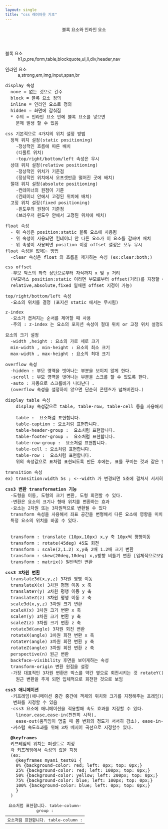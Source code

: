 ```yaml
---
layout: single
title: "css 레이아웃 기초"
---
```


<header>
  <p>블록 요소와 인라인 요소</p>
</header>
<section>
<dl>
  <dt>
    블록 요소
  </dt>
  <dd>
  h1,p,pre,form,table,blockquote,ul,li,div,header,nav
  </dd>
</dl>
</section>
<article>
  <dl>
    <dt>인라인 요소</dt>
    <dd>a,strong,em,img,input,span,br</dd>
  </dl>
</article>
<pre>
display 속성
  none = 없는 것으로 간주
  block = 블록 요소 정의
  inline = 인라인 요소로 정의
  hidden = 화면에 감춰짐
  * 주의 = 인라인 요소 안에 블록 요소를 넣으면 
    문제 발생 할 수 있음
</pre>

<pre>
css 기본적으로 4가지의 위치 설정 방법
  정적 위치 설정(static positioning)
    -정상적인 흐름에 따른 배치
    (디폴트 위치)
    -top/right/bottom/left 속성은 무시
  상대 위치 설정(relative positioning)
    -정상적인 위치가 기준점
    (정상적인 위치에서 오프셋만큼 떨어진 곳에 배치)
  절대 위치 설정(absolute positioning)
    -컨테이너의 원점이 기준
    (컨테이너 안에서 고정된 위치에 배치)
  고정 위치 설정(fixed positioning)
    -윈도우의 원점이 기준점
    (브라우저 윈도우 안에서 고정된 위치에 배치)
</pre>

<pre>
float 속성
  - 위 속성은 position:static 블록 요소에 사용됨
  - 위 속성이 사용되면 컨테이너 안 다른 요소가 이 요소를 감싸며 배치
  - 위 속성이 사용되면 position 이랑 offset 설정은 모두 무시
float 속성을 없애는 방법
  -clear 속성은 float 의 흐름을 제거하는 속성 (ex:clear:both;)
</pre>

<pre>
css offset
  -부모 박스의 좌측 상단으로부터 자식까지 x 및 y 거리
  (부모박스 position:static 이라면 부모로부터 offset(거리)를 지정할 수 없으며, 
  relative,absolute,fixed 일때엔 offset 지정이 가능)
</pre>

<pre>
top/right/bottom/left 속성
  -요소의 위치를 결정 (포지션 static 에서는 무시됨)
</pre>

<pre>
z-index
  -요소가 겹쳐지는 순서를 제어할 때 사용 
  -주의 : z-index 는 요소의 포지션 속성이 절대 위치 or 고정 위치 설정되어있어야 작동
</pre>

<pre>
요소의 크기 설정
  -width ,height : 요소의 가로 세로 크기
  min-width , min-height : 요소의 최소 크기
  max-width , max-height : 요소의 최대 크기
</pre>

<pre>
overflow 속성
  -hidden : 부모 영역을 벗어나는 부분을 보이지 않게 한다.
  -scroll : 부모 영역을 벗어나는 부분을 스크롤 할 수 있도록 한다.
  -auto : 자동으로 스크롤바가 나타난다 . 
  (overflow 속성을 설정하지 않으면 단순히 콘텐츠가 넘쳐버린다.)
</pre>

<pre>
display table 속성
    display 속성값으로 table, table-row, table-cell 등을 사용해서 요소를 표(table)처럼 표현할 수 있습니다. 표처럼 보이기 위해 사용할 수 있는 속성값들은 다음과 같습니다.

    table : <table> 요소처럼 표현합니다.
    table-caption : <caption> 요소처럼 표현합니다.
    table-column-group : <colgroup> 요소처럼 표현합니다.
    table-header-group : <thead> 요소처럼 표현합니다.
    table-footer-group : <tfoot> 요소처럼 표현합니다.
    table-row-group : <tbody> 요소처럼 표현합니다.
    table-cell : <td> 요소처럼 표현합니다.
    table-column : <col> 요소처럼 표현합니다.
    table-row : <tr> 요소처럼 표현합니다.
    위의 속성값으로 표처럼 표현되도록 만든 후에는, 표를 꾸미는 것과 같은 방법으로 해당 요소를 꾸밀 수 있습니다. 주의할 점은, IE의 경우 8 이상에서 지원한다는 것입니다.
</pre>

<pre>
transition 속성
ex) transition:width 5s ; <--width 가 변경되면 5초에 걸쳐서 서서히 변화하도록 전환 효과를 줌
</pre>

<pre>
<strong>css3 변환 transformation 기능</strong>
  -도형을 이동, 도형의 크기 변환, 도형 회전할 수 있다.
  -변환은 요소의 크기나 형태 위치를 변환하는 효과
  -요소는 2차원 또는 3차원적으로 변환될 수 있다
  transform 속성을 사용해서 좌표 공간을 변형해서 다른 요소에 영향을 미치지 않고 
  특정 요소의 위치를 바꿀 수 있다.
  <br>
  transform : translate (10px,10px) x,y 축 10px씩 평행이동
  transform : rotate(45deg) 45도 회전
  transform : scale(2,1.2) x,y축 2배 1.2배 크기 변환
  transform : skew(20deg,10deg) x,y방향 비틀기 변환 [입체적으로보임]
  transform : matrix() 일반적인 변환
</pre>

<pre>
<strong>css3 3차원 변환</strong>
  translate3d(x,y,z) 3차원 평행 이동
  translateX(x) 3차원 평행 이동 x 축
  translateY(y) 3차원 평행 이동 y 축
  translateZ(z) 3차원 평행 이동 z 축
  scale3d(x,y,z) 3차원 크기 변환 
  scaleX(x) 3차원 크기 변환 x 축
  scaleY(y) 3차원 크기 변환 y 축
  scaleZ(z) 3차원 크기 변환 z 축
  rotate3d(angle) 3차원 회전 변환
  rotateX(angle) 3차원 회전 변환 x 축
  rotateY(angle) 3차원 회전 변환 y 축
  rotateZ(angle) 3차원 회전 변환 z 축
  perspective(n) 원근 변환
  backface-visibility 후면을 보이게하는 속성
  transform-origin 변환 원점을 설정
  -가장 대표적인 3차원 변환은 박스를 약간 옆으로 회전시키는 것 rotateY()를 사용하며,
    원근 변환을 주게 되면 입체적으로 회전한 것으로 보임
</pre>

<pre>
<strong>css3 애니메이션</strong>
  -키프레임(애니메이션 중간 중간에 객체의 위치와 크기를 지정해주는 프레임)을 이용해서 css 특성 값의
   변화를 지정할 수 있음
  -css3 요소에 애니메이션을 적용할때 속도 효과를 지정할 수 있다.
    linear,ease,ease-in(천천히 시작),
    ease-out(움직임이 멈출 때 쯤 변화의 정도가 서서히 감소), ease-in-out
  -커스텀 속도효과를 위해 3차 베지어 곡선으로 지정할수 있다.

  <strong>@keyframes</strong>
  키프레임의 위치는 퍼센트로 지정
  각 키프레임에서 속성의 값을 지정
  (ex:
    @keyframes myani_test01 {
    0% {background-color: red; left: 0px; top: 0px;}
    25% {background-color: red; left: 100px; top: 0px;}
    50% {background-color: yellow; left: 200px; top: 0px;}
    75% {background-color: blue; left: 100px; top: 0px;}
    100% {background-color: blue; left: 0px; top: 0px;}
    }
  )
</pre>